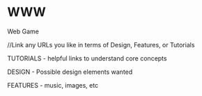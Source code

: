 # WWW
Web Game 

//Link any URLs you like in terms of Design, Features, or Tutorials 




TUTORIALS - helpful links to understand core concepts 





DESIGN - Possible design elements wanted





FEATURES - music, images, etc 

